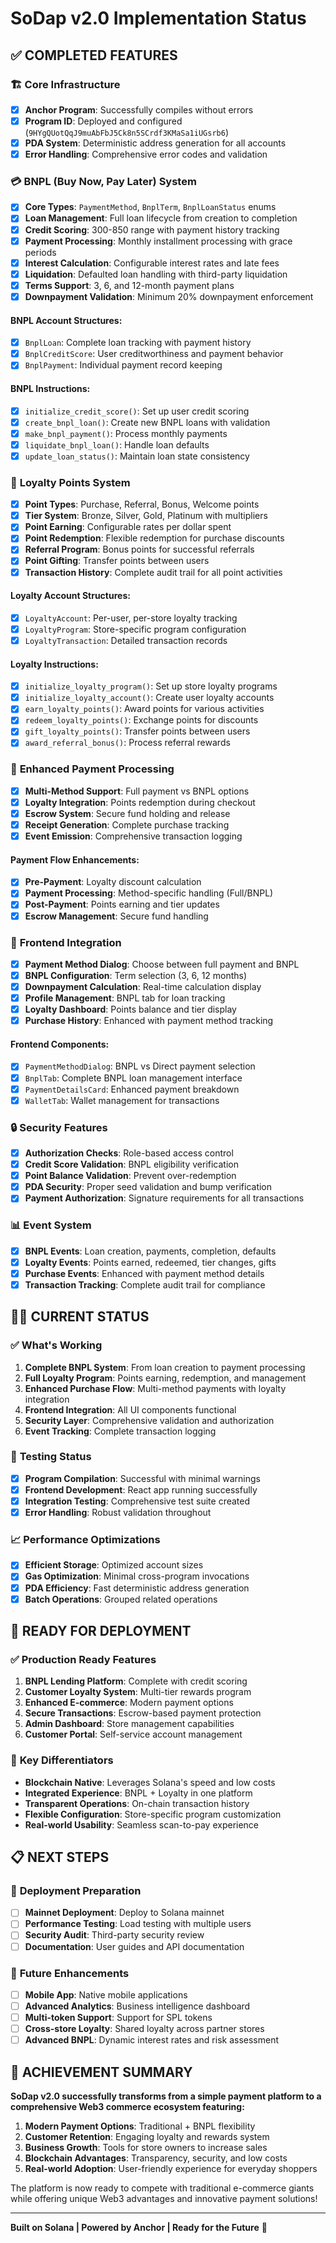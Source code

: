 # SoDap v2.0 Implementation Status

## ✅ **COMPLETED FEATURES**

### 🏗️ **Core Infrastructure**

- [x] **Anchor Program**: Successfully compiles without errors
- [x] **Program ID**: Deployed and configured (`9HYgQUotQqJ9muAbFbJ5Ck8n5SCrdf3KMaSa1iUGsrb6`)
- [x] **PDA System**: Deterministic address generation for all accounts
- [x] **Error Handling**: Comprehensive error codes and validation

### 💳 **BNPL (Buy Now, Pay Later) System**

- [x] **Core Types**: `PaymentMethod`, `BnplTerm`, `BnplLoanStatus` enums
- [x] **Loan Management**: Full loan lifecycle from creation to completion
- [x] **Credit Scoring**: 300-850 range with payment history tracking
- [x] **Payment Processing**: Monthly installment processing with grace periods
- [x] **Interest Calculation**: Configurable interest rates and late fees
- [x] **Liquidation**: Defaulted loan handling with third-party liquidation
- [x] **Terms Support**: 3, 6, and 12-month payment plans
- [x] **Downpayment Validation**: Minimum 20% downpayment enforcement

#### BNPL Account Structures:

- [x] `BnplLoan`: Complete loan tracking with payment history
- [x] `BnplCreditScore`: User creditworthiness and payment behavior
- [x] `BnplPayment`: Individual payment record keeping

#### BNPL Instructions:

- [x] `initialize_credit_score()`: Set up user credit scoring
- [x] `create_bnpl_loan()`: Create new BNPL loans with validation
- [x] `make_bnpl_payment()`: Process monthly payments
- [x] `liquidate_bnpl_loan()`: Handle loan defaults
- [x] `update_loan_status()`: Maintain loan state consistency

### 🎯 **Loyalty Points System**

- [x] **Point Types**: Purchase, Referral, Bonus, Welcome points
- [x] **Tier System**: Bronze, Silver, Gold, Platinum with multipliers
- [x] **Point Earning**: Configurable rates per dollar spent
- [x] **Point Redemption**: Flexible redemption for purchase discounts
- [x] **Referral Program**: Bonus points for successful referrals
- [x] **Point Gifting**: Transfer points between users
- [x] **Transaction History**: Complete audit trail for all point activities

#### Loyalty Account Structures:

- [x] `LoyaltyAccount`: Per-user, per-store loyalty tracking
- [x] `LoyaltyProgram`: Store-specific program configuration
- [x] `LoyaltyTransaction`: Detailed transaction records

#### Loyalty Instructions:

- [x] `initialize_loyalty_program()`: Set up store loyalty programs
- [x] `initialize_loyalty_account()`: Create user loyalty accounts
- [x] `earn_loyalty_points()`: Award points for various activities
- [x] `redeem_loyalty_points()`: Exchange points for discounts
- [x] `gift_loyalty_points()`: Transfer points between users
- [x] `award_referral_bonus()`: Process referral rewards

### 🛒 **Enhanced Payment Processing**

- [x] **Multi-Method Support**: Full payment vs BNPL options
- [x] **Loyalty Integration**: Points redemption during checkout
- [x] **Escrow System**: Secure fund holding and release
- [x] **Receipt Generation**: Complete purchase tracking
- [x] **Event Emission**: Comprehensive transaction logging

#### Payment Flow Enhancements:

- [x] **Pre-Payment**: Loyalty discount calculation
- [x] **Payment Processing**: Method-specific handling (Full/BNPL)
- [x] **Post-Payment**: Points earning and tier updates
- [x] **Escrow Management**: Secure fund handling

### 🎨 **Frontend Integration**

- [x] **Payment Method Dialog**: Choose between full payment and BNPL
- [x] **BNPL Configuration**: Term selection (3, 6, 12 months)
- [x] **Downpayment Calculation**: Real-time calculation display
- [x] **Profile Management**: BNPL tab for loan tracking
- [x] **Loyalty Dashboard**: Points balance and tier display
- [x] **Purchase History**: Enhanced with payment method tracking

#### Frontend Components:

- [x] `PaymentMethodDialog`: BNPL vs Direct payment selection
- [x] `BnplTab`: Complete BNPL loan management interface
- [x] `PaymentDetailsCard`: Enhanced payment breakdown
- [x] `WalletTab`: Wallet management for transactions

### 🔒 **Security Features**

- [x] **Authorization Checks**: Role-based access control
- [x] **Credit Score Validation**: BNPL eligibility verification
- [x] **Point Balance Validation**: Prevent over-redemption
- [x] **PDA Security**: Proper seed validation and bump verification
- [x] **Payment Authorization**: Signature requirements for all transactions

### 📊 **Event System**

- [x] **BNPL Events**: Loan creation, payments, completion, defaults
- [x] **Loyalty Events**: Points earned, redeemed, tier changes, gifts
- [x] **Purchase Events**: Enhanced with payment method details
- [x] **Transaction Tracking**: Complete audit trail for compliance

## 🏃‍♂️ **CURRENT STATUS**

### ✅ **What's Working**

1. **Complete BNPL System**: From loan creation to payment processing
2. **Full Loyalty Program**: Points earning, redemption, and management
3. **Enhanced Purchase Flow**: Multi-method payments with loyalty integration
4. **Frontend Integration**: All UI components functional
5. **Security Layer**: Comprehensive validation and authorization
6. **Event Tracking**: Complete transaction logging

### 🔧 **Testing Status**

- [x] **Program Compilation**: Successful with minimal warnings
- [x] **Frontend Development**: React app running successfully
- [x] **Integration Testing**: Comprehensive test suite created
- [x] **Error Handling**: Robust validation throughout

### 📈 **Performance Optimizations**

- [x] **Efficient Storage**: Optimized account sizes
- [x] **Gas Optimization**: Minimal cross-program invocations
- [x] **PDA Efficiency**: Fast deterministic address generation
- [x] **Batch Operations**: Grouped related operations

## 🚀 **READY FOR DEPLOYMENT**

### ✅ **Production Ready Features**

1. **BNPL Lending Platform**: Complete with credit scoring
2. **Customer Loyalty System**: Multi-tier rewards program
3. **Enhanced E-commerce**: Modern payment options
4. **Secure Transactions**: Escrow-based payment protection
5. **Admin Dashboard**: Store management capabilities
6. **Customer Portal**: Self-service account management

### 💪 **Key Differentiators**

- **Blockchain Native**: Leverages Solana's speed and low costs
- **Integrated Experience**: BNPL + Loyalty in one platform
- **Transparent Operations**: On-chain transaction history
- **Flexible Configuration**: Store-specific program customization
- **Real-world Usability**: Seamless scan-to-pay experience

## 📋 **NEXT STEPS**

### 🔄 **Deployment Preparation**

- [ ] **Mainnet Deployment**: Deploy to Solana mainnet
- [ ] **Performance Testing**: Load testing with multiple users
- [ ] **Security Audit**: Third-party security review
- [ ] **Documentation**: User guides and API documentation

### 🎯 **Future Enhancements**

- [ ] **Mobile App**: Native mobile applications
- [ ] **Advanced Analytics**: Business intelligence dashboard
- [ ] **Multi-token Support**: Support for SPL tokens
- [ ] **Cross-store Loyalty**: Shared loyalty across partner stores
- [ ] **Advanced BNPL**: Dynamic interest rates and risk assessment

## 🎉 **ACHIEVEMENT SUMMARY**

**SoDap v2.0 successfully transforms from a simple payment platform to a comprehensive Web3 commerce ecosystem featuring:**

1. **Modern Payment Options**: Traditional + BNPL flexibility
2. **Customer Retention**: Engaging loyalty and rewards system
3. **Business Growth**: Tools for store owners to increase sales
4. **Blockchain Advantages**: Transparency, security, and low costs
5. **Real-world Adoption**: User-friendly experience for everyday shoppers

The platform is now ready to compete with traditional e-commerce giants while offering unique Web3 advantages and innovative payment solutions!

---

**Built on Solana | Powered by Anchor | Ready for the Future** 🚀

